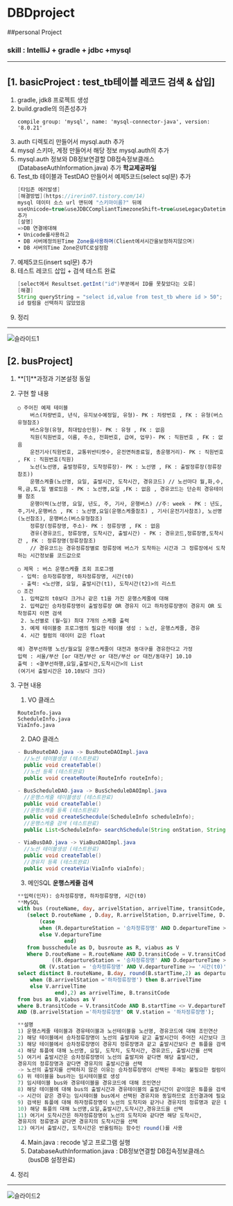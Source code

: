 # DBDproject
##personal Project
### skill :  IntelliJ + gradle + jdbc +mysql
---
[1. **basicProject** : test_tb테이블 레코드 검색 & 삽입]
---
1. gradle, jdk8 프로젝트 생성
2. build.gradle의 의존성추가
	```
	compile group: 'mysql', name: 'mysql-connector-java', version: '8.0.21'
	```
3. auth 디렉토리 만들어서 mysql.auth 추가
4. mysql 스키마, 계정 만들어서 해당 정보 mysql.auth의 추가
5. mysql.auth 정보와 DB정보연결할 DB접속정보클래스(DatabaseAuthInformation.java) 추가 **학교제공파일** 	
6. Test_tb 테이블과 TestDAO 만들어서 예제5코드(select sql문) 추가
	```java
	[타임존 에러발생]
	[해결방법](https://irerin07.tistory.com/14)
	mysql 데이터 소스 url 맨뒤에 "스키마이름?" 뒤에
	useUnicode=true&useJDBCCompliantTimezoneShift=true&useLegacyDatetimeCode=false&serverTimezone=UTC
	추가
	[설명]
	=>DB 연결에대해
	• Unicode를사용하고
	• DB 서버에정의된Time Zone을사용하며(Client에서시간을보정하지않으며)
	• DB 서버의Time Zone은UTC로설정함
	```
7. 예제5코드(insert sql문) 추가
8. 테스트 레코드 삽입 + 검색 테스트 완료
	```java
	[select에서 Resultset.getInt("id")부분에서 ID를 못찾았다는 오류]
	[해결]
	String queryString = "select id,value from test_tb where id > 50"; 에서
	id 컬럼을 선택하지 않았었음
	```
9. 정리
---
![슬라이드1](https://user-images.githubusercontent.com/60174144/96840160-0dd1ef00-1485-11eb-8b96-6f8816fbff67.PNG)

[2. busProject]
---
1. **[1]**과정과 기본설정 동일
2. 구현 할 내용 
	```
	○ 주어진 예제 테이블
		버스(차량번호, 년식, 유지보수예정일, 유형)- PK : 차량번호 , FK : 유형(버스유형참조)
		버스유형(유형, 최대탑승인원)- PK : 유형 , FK : 없음
		직원(직원번호, 이름, 주소, 전화번호, 급여, 업무)- PK : 직원번호 , FK : 없음
		운전기사(직원번호, 교통위반티켓수, 운전면허종료일, 총운행거리)- PK : 직원번호 , FK : 직원번호(직원)
		노선(노선명, 출발정류장, 도착정류장)- PK : 노선명 , FK : 출발정류장(정류장 참조))
		운행스케쥴(노선명, 요일, 출발시간, 도착시간, 경유코드) // 노선마다 월,화,수,목,금,토,일 별로있음 - PK : 노선명,요일 ,FK : 없음 , 경유코드는 단순히 경유테이블 참조
		운행이력(노선명, 요일, 년도, 주, 기사, 운행버스) //주: week - PK : 년도,주,기사,운행버스 , FK : 노선명,요일(운행스케줄참조) , 기사(운전기사참조), 노선명(노선참조), 운행버스(버스유형참조)
		정류장(정류장명, 주소)- PK : 정류장명 , FK : 없음
		경유(경유코드, 정류장명, 도착시간, 출발시간) - PK : 경유코드,정류장명,도착시간 , FK : 정류장명(정류장참조)
		// 경유코드는 경유정류장별로 정류장에 버스가 도착하는 시간과 그 정류장에서 도착하는 시간정보를 코드값으로

	○ 제목 : 버스 운행스케쥴 조회 프로그램
	 - 입력: 승차정류장명, 하차정류장명, 시간(t0)
	 - 출력: <노선명, 요일, 출발시간(t1), 도착시간(t2)>의 리스트
	○ 조건
 	 1. 입력값의 t0보다 크거나 같은 t1을 가진 운행스케줄에 대해 
	 2. 입력값인 승차정류장명이 출발정류장 OR 경유지 이고 하차정류장명이 경유지 OR 도착정류지 이면 검색 
	 2. 노선별로 (월~일) 최대 7개의 스케줄 출력
	 3. 예제 테이블중 프로그램의 필요한 테이블 생성 : 노선, 운행스케줄, 경유
	 4. 시간 컬럼의 데이터 값은 float

	예) 경부선하행 노선/월요일 운행스케줄이 대전과 동대구를 경유한다고 가정
	입력 : 서울/부산 [or 대전/부산 or 대전/부산 or 대전/동대구] 10.10
	출력 : <결부선하행,요일,출발시간,도착시간>의 List 
	(여기서 출발시간은 10.10보다 크다)
	```
3. 구현 내용 
	1. VO 클래스
	```
	RouteInfo.java
	ScheduleInfo.java
	ViaInfo.java
	```
	2. DAO 클래스
	```java
	- BusRouteDAO.java -> BusRouteDAOImpl.java 
	  //노선 테이블생성 (테스트완료)
	  public void createTable()
	  //노선 등록 (테스트완료)
   	  public void createRoute(RouteInfo routeInfo);
	  
	- BusScheduleDAO.java -> BusScheduleDAOImpl.java
	  //운행스케줄 테이블생성 (테스트완료)
	  public void createTable()
	  //운행스케줄 등록 (테스트완료)
	  public void createSchecdule(ScheduleInfo scheduleInfo);
	  //운행스케줄 검색 (테스트완료)
	  public List<ScheduleInfo> searchSchedule(String onStation, String offStation, float time);
	  
	- ViaBusDAO.java -> ViaBusDAOImpl.java
	  //노선 테이블생성 (테스트완료)
	  public void createTable()
	  //경유지 등록 (테스트완료)
	  public void createVia(ViaInfo viaInfo);
	```
	3. 메인SQL **운행스케줄 검색**
	```SQL
	**입력(인자): 승차정류장명, 하차정류장명, 시간(t0)
	**MySQL
	with bus (routeName, day, arrivelStation, arrivelTime, transitCode, startTime ) as 
	   (select D.routeName , D.day, R.arrivelStation, D.arrivelTime, D.transitCode, 
		   (case 
		   when (R.departureStation = '승차정류장명' AND D.departureTime >= '시간(t0)') then D.departureTime
		   else V.departureTime
          		   end)
	   from busschedule as D, busroute as R, viabus as V 
	   Where D.routeName = R.routeName AND D.transitCode = V.transitCode AND
        	   ((R.departureStation = '승차정류장명' AND D.departureTime >= '시간(t0)') 
       	   OR (V.station = '승차정류장명' AND V.departureTime >= '시간(t0)'))) 
	select distinct B.routeName, B.day, round(B.startTime,2) as departureTime, round((case 
		when (B.arrivelStation ='하차정류장명') then B.arrivelTime
		else V.arrivelTime
        		end),2) as arrivelTime, B.transitCode
	from bus as B,viabus as V
	where B.transitCode = V.transitCode AND B.startTime <> V.departureTime
	AND (B.arrivelStation ='하차정류장명' OR V.station = '하차정류장명');
	
	**설명
	1) 운행스케줄 테이블과 경유테이블과 노선테이블을 노선명, 경유코드에 대해 조인연산
	2) 해당 테이블에서 승차정류장명이 노선의 출발지와 같고 출발시간이 주어진 시간보다 크거나
	3) 해당 테이블에서 승차정류장명이 경유지 정류장명과 같고 출발시간보다 큰 튜플을 검색
	4) 해당 튜플에 대해 노선명, 요일, 도착치, 도착시간, 경유코드, 출발시간를 선택
	5) 여기서 출발시간은 승차정류장명이 노선의 출발지와 같다면 해당 출발시간, 
	경유지의 정류장명과 같다면 경유지의 출발시간을 선택
	-> 노선의 출발지를 선택하지 않은 이유는 승차정류장명이 선택된 후에는 불필요한 컬럼이기 때문
	6) 위 테이블을 bus라는 임시테이블로 생성
	7) 임시테이블 bus와 경유테이블을 경유코드에 대해 조인연산
	8) 해당 테이블에 대해 bus의 출발시간과 경유테이블의 출발시간이 같이않은 튜플을 검색,
	-> 시간이 같은 경우는 임시테이블 bus에서 선택된 경유지와 동일하므로 조인결과에 필요없는 튜플이다.
	9) 검색된 튜플에 대해 하자정류장명이 노선의 도착지와 같거나 경유지의 정류명과 같은 튜플 선택
	10) 해당 튜플의 대해 노선명,요일,출발시간,도착시간,경유코드을 선택
	11) 여기서 도착시간은 하자정류장명이 노선의 도착지와 같다면 해당 도착시간, 
	경유지의 정류명과 같다면 경유지의 도착시간을 선택
	12) 여기서 출발시간, 도착시간은 반올림하는 함수인 round()를 사용
	```
	4. Main.java : recode 넣고 프로그램 실행
	5. DatabaseAuthInformation.java : DB정보연결할 DB접속정보클래스 (busDB 설정완료)

4. 정리
---
![슬라이드2](https://user-images.githubusercontent.com/60174144/96840206-1e826500-1485-11eb-976c-2adf5daba3f9.PNG)
